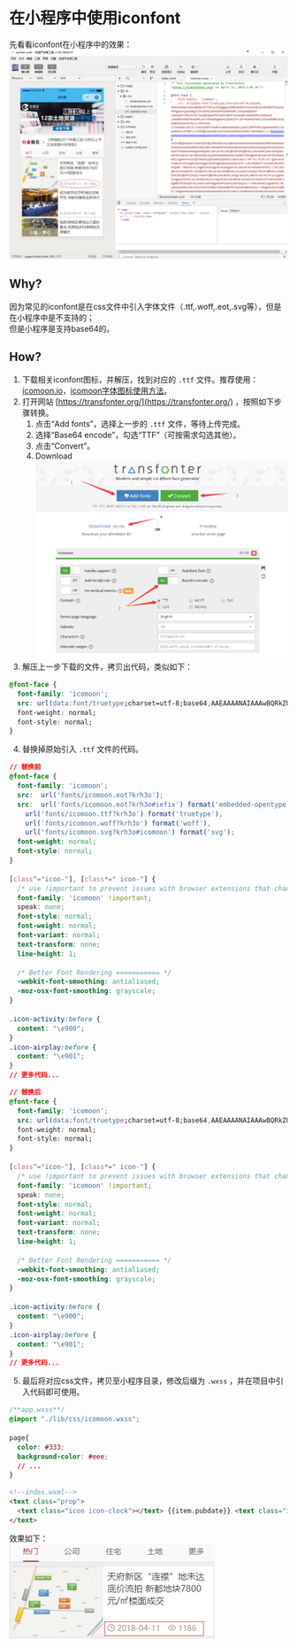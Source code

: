 # 在小程序中使用iconfont 
先看看iconfont在小程序中的效果：  
![](./../img/iconfont-demo-big.jpg)

## Why?
因为常见的iconfont是在css文件中引入字体文件（.ttf,.woff,.eot,.svg等），但是在小程序中是不支持的；  
但是小程序是支持base64的。


## How?
1. 下载相关iconfont图标，并解压，找到对应的 `.ttf` 文件。推荐使用：[icomoon.io](http://www.icomoon.io)，[icomoon字体图标使用方法]()。
2. 打开网站 [https://transfonter.org/](https://transfonter.org/) ，按照如下步骤转换。  
    1. 点击“Add fonts”，选择上一步的 `.ttf` 文件，等待上传完成。
    2. 选择“Base64 encode”，勾选“TTF”（可按需求勾选其他）。
    3. 点击“Convert”。
    4. Download  
    ![](./../img/transfonter.jpg)
3. 解压上一步下载的文件，拷贝出代码，类似如下：

```css
@font-face {
  font-family: 'icomoon';
  src: url(data:font/truetype;charset=utf-8;base64,AAEAAAANAIAAAwBQRkZUTYOKtyEAAQggAAAAHEdERUYAJwEVAAEIAAAAAB5PUy8y...) format('truetype');
  font-weight: normal;
  font-style: normal;
}
```

4. 替换掉原始引入 `.ttf` 文件的代码。
```css
// 替换前
@font-face {
  font-family: 'icomoon';
  src:  url('fonts/icomoon.eot?krh3o');
  src:  url('fonts/icomoon.eot?krh3o#iefix') format('embedded-opentype'),
    url('fonts/icomoon.ttf?krh3o') format('truetype'),
    url('fonts/icomoon.woff?krh3o') format('woff'),
    url('fonts/icomoon.svg?krh3o#icomoon') format('svg');
  font-weight: normal;
  font-style: normal;
}

[class^="icon-"], [class*=" icon-"] {
  /* use !important to prevent issues with browser extensions that change fonts */
  font-family: 'icomoon' !important;
  speak: none;
  font-style: normal;
  font-weight: normal;
  font-variant: normal;
  text-transform: none;
  line-height: 1;

  /* Better Font Rendering =========== */
  -webkit-font-smoothing: antialiased;
  -moz-osx-font-smoothing: grayscale;
}

.icon-activity:before {
  content: "\e900";
}
.icon-airplay:before {
  content: "\e901";
}
// 更多代码...
```

```css
// 替换后
@font-face {
  font-family: 'icomoon';
  src: url(data:font/truetype;charset=utf-8;base64,AAEAAAANAIAAAwBQRkZUTYOKtyEAAQggAAAAHEdERUYAJwEVAAEIAAAAAB5PUy8y...) format('truetype');
  font-weight: normal;
  font-style: normal;
}

[class^="icon-"], [class*=" icon-"] {
  /* use !important to prevent issues with browser extensions that change fonts */
  font-family: 'icomoon' !important;
  speak: none;
  font-style: normal;
  font-weight: normal;
  font-variant: normal;
  text-transform: none;
  line-height: 1;

  /* Better Font Rendering =========== */
  -webkit-font-smoothing: antialiased;
  -moz-osx-font-smoothing: grayscale;
}

.icon-activity:before {
  content: "\e900";
}
.icon-airplay:before {
  content: "\e901";
}
// 更多代码...
```

5. 最后将对应css文件，拷贝至小程序目录，修改后缀为 `.wxss` ，并在项目中引入代码即可使用。

```css
/**app.wxss**/
@import "./lib/css/icomoon.wxss";

page{
  color: #333;
  background-color: #eee;
  // ...
}
```

```html
<!--index.wxml-->
<text class="prop">
  <text class="icon icon-clock"></text> {{item.pubdate}} <text class="icon icon-eye" style="margin-left:20rpx;"></text> {{item.pv_num}}
</text>
```

效果如下：  
![](./../img/iconfont-demo.png)